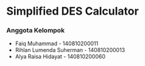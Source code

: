 # Simplified DES Calculator

### Anggota Kelompok
- Faiq Muhammad - 140810200011
- Rihlan Lumenda Suherman - 140810200013
- Alya Raisa Hidayat - 140810200060
